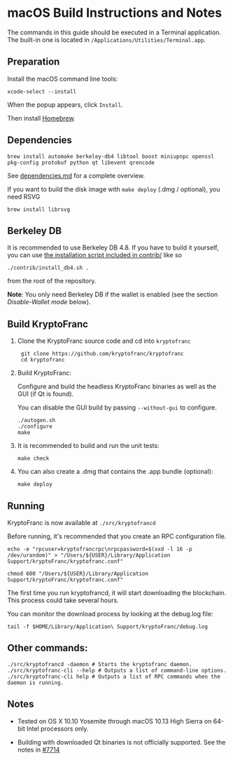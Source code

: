 macOS Build Instructions and Notes
====================================
The commands in this guide should be executed in a Terminal application.
The built-in one is located in `/Applications/Utilities/Terminal.app`.

Preparation
-----------
Install the macOS command line tools:

`xcode-select --install`

When the popup appears, click `Install`.

Then install [Homebrew](https://brew.sh).

Dependencies
----------------------

    brew install automake berkeley-db4 libtool boost miniupnpc openssl pkg-config protobuf python qt libevent qrencode

See [dependencies.md](dependencies.md) for a complete overview.

If you want to build the disk image with `make deploy` (.dmg / optional), you need RSVG

    brew install librsvg

Berkeley DB
-----------
It is recommended to use Berkeley DB 4.8. If you have to build it yourself,
you can use [the installation script included in contrib/](/contrib/install_db4.sh)
like so

```shell
./contrib/install_db4.sh .
```

from the root of the repository.

**Note**: You only need Berkeley DB if the wallet is enabled (see the section *Disable-Wallet mode* below).

Build KryptoFranc
------------------------

1. Clone the KryptoFranc source code and cd into `kryptofranc`

        git clone https://github.com/kryptofranc/kryptofranc
        cd kryptofranc

2.  Build KryptoFranc:

    Configure and build the headless KryptoFranc binaries as well as the GUI (if Qt is found).

    You can disable the GUI build by passing `--without-gui` to configure.

        ./autogen.sh
        ./configure
        make

3.  It is recommended to build and run the unit tests:

        make check

4.  You can also create a .dmg that contains the .app bundle (optional):

        make deploy

Running
-------

KryptoFranc is now available at `./src/kryptofrancd`

Before running, it's recommended that you create an RPC configuration file.

    echo -e "rpcuser=kryptofrancrpc\nrpcpassword=$(xxd -l 16 -p /dev/urandom)" > "/Users/${USER}/Library/Application Support/kryptoFranc/kryptofranc.conf"

    chmod 600 "/Users/${USER}/Library/Application Support/kryptoFranc/kryptofranc.conf"

The first time you run kryptofrancd, it will start downloading the blockchain. This process could take several hours.

You can monitor the download process by looking at the debug.log file:

    tail -f $HOME/Library/Application\ Support/kryptoFranc/debug.log

Other commands:
-------

    ./src/kryptofrancd -daemon # Starts the kryptofranc daemon.
    ./src/kryptofranc-cli --help # Outputs a list of command-line options.
    ./src/kryptofranc-cli help # Outputs a list of RPC commands when the daemon is running.

Notes
-----

* Tested on OS X 10.10 Yosemite through macOS 10.13 High Sierra on 64-bit Intel processors only.

* Building with downloaded Qt binaries is not officially supported. See the notes in [#7714](https://github.com/kryptofranc/kryptofranc/issues/7714)
